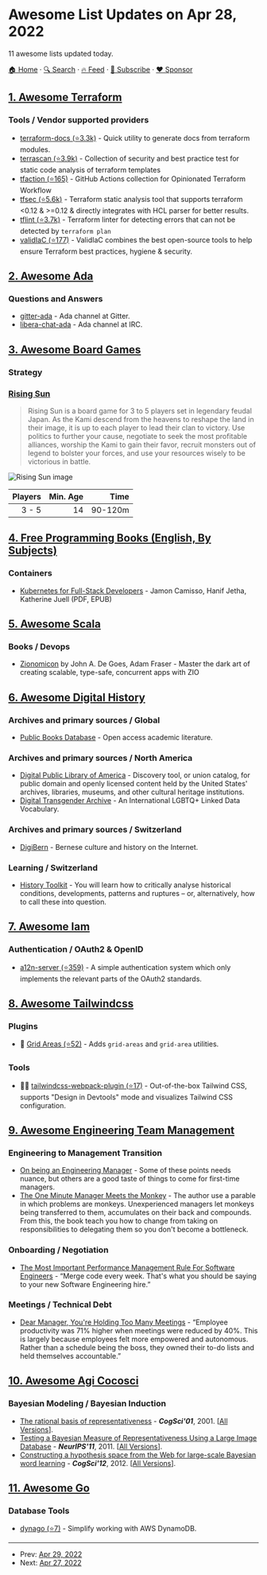 # Awesome List Updates on Apr 28, 2022

11 awesome lists updated today.

[🏠 Home](/README.md) · [🔍 Search](https://www.trackawesomelist.com/search/) · [🔥 Feed](https://www.trackawesomelist.com/rss.xml) · [📮 Subscribe](https://trackawesomelist.us17.list-manage.com/subscribe?u=d2f0117aa829c83a63ec63c2f&id=36a103854c) · [❤️  Sponsor](https://github.com/sponsors/theowenyoung)



## [1. Awesome Terraform](/content/shuaibiyy/awesome-terraform/README.md)

### Tools / Vendor supported providers

*   [terraform-docs (⭐3.3k)](https://github.com/terraform-docs/terraform-docs) - Quick utility to generate docs from terraform modules.
*   [terrascan (⭐3.9k)](https://github.com/accurics/terrascan) - Collection of security and best practice test for static code analysis of terraform templates
*   [tfaction (⭐165)](https://github.com/suzuki-shunsuke/tfaction) - GitHub Actions collection for Opinionated Terraform Workflow
*   [tfsec (⭐5.6k)](https://github.com/aquasecurity/tfsec) - Terraform static analysis tool that supports terraform <0.12 & >=0.12 & directly integrates with HCL parser for better results.
*   [tflint (⭐3.7k)](https://github.com/terraform-linters/tflint) - Terraform linter for detecting errors that can not be detected by `terraform plan`
*   [validIaC (⭐177)](https://github.com/gofireflyio/validiac) - ValidIaC combines the best open-source tools to help ensure Terraform best practices, hygiene & security.

## [2. Awesome Ada](/content/ohenley/awesome-ada/README.md)

### Questions and Answers

*   [gitter-ada](https://gitter.im/ada-lang/Lobby) - Ada channel at Gitter.
*   [libera-chat-ada](https://libera.chat/) - Ada channel at IRC.

## [3. Awesome Board Games](/content/edm00se/awesome-board-games/README.md)

### Strategy

### [Rising Sun](https://boardgamegeek.com/boardgame/205896/rising-sun)

> Rising Sun is a board game for 3 to 5 players set in legendary feudal Japan. As the Kami descend from the heavens to reshape the land in their image, it is up to each player to lead their clan to victory. Use politics to further your cause, negotiate to seek the most profitable alliances, worship the Kami to gain their favor, recruit monsters out of legend to bolster your forces, and use your resources wisely to be victorious in battle.

![Rising Sun image](https://cf.geekdo-images.com/iwevA6XmiNLHn1QnGUucqw__itemrep/img/QC2OAbicZssRpGJkUmp0Zbto-cs=/fit-in/246x300/filters:strip_icc\(\)/pic3880340.jpg)

| Players | Min. Age |    Time |
| ------: | -------: | ------: |
|   3 - 5 |       14 | 90-120m |

## [4. Free Programming Books (English, By Subjects)](/content/EbookFoundation/free-programming-books/books/free-programming-books-subjects/README.md)

### Containers

*   [Kubernetes for Full-Stack Developers](https://www.digitalocean.com/community/books/digitalocean-ebook-kubernetes-for-full-stack-developers) - Jamon Camisso, Hanif Jetha, Katherine Juell (PDF, EPUB)

## [5. Awesome Scala](/content/lauris/awesome-scala/README.md)

### Books / Devops

*   [Zionomicon](https://www.zionomicon.com) by John A. De Goes, Adam Fraser - Master the dark art of creating scalable, type-safe, concurrent apps with ZIO

## [6. Awesome Digital History](/content/maehr/awesome-digital-history/README.md)

### Archives and primary sources / Global

*   [Public Books Database](http://www.publicbooks.org/public-books-database/) - Open access academic literature.

### Archives and primary sources / North America

*   [Digital Public Library of America](https://dp.la/) - Discovery tool, or union catalog, for public domain and openly licensed content held by the United States' archives, libraries, museums, and other cultural heritage institutions.
*   [Digital Transgender Archive](https://www.digitaltransgenderarchive.net/) - An International LGBTQ+ Linked Data Vocabulary.

### Archives and primary sources / Switzerland

*   [DigiBern](https://www.digibern.ch/) - Bernese culture and history on the Internet.

### Learning / Switzerland

*   [History Toolkit](https://dg.philhist.unibas.ch/en/studium/history-a-toolkit-for-students/) - You will learn how to critically analyse historical conditions, developments, patterns and ruptures – or, alternatively, how to call these into question.

## [7. Awesome Iam](/content/kdeldycke/awesome-iam/README.md)

### Authentication / OAuth2 & OpenID

*   [a12n-server (⭐359)](https://github.com/curveball/a12n-server) - A simple authentication system which only implements the relevant parts of the OAuth2 standards.

## [8. Awesome Tailwindcss](/content/aniftyco/awesome-tailwindcss/README.md)

### Plugins

*   💼 [Grid Areas (⭐52)](https://github.com/SavvyWombat/tailwindcss-grid-areas) - Adds `grid-areas` and `grid-area` utilities.

### Tools

*   💼🔧 [tailwindcss-webpack-plugin (⭐17)](https://github.com/await-ovo/tailwindcss-webpack-plugin) - Out-of-the-box Tailwind CSS, supports "Design in Devtools" mode and visualizes Tailwind CSS configuration.

## [9. Awesome Engineering Team Management](/content/kdeldycke/awesome-engineering-team-management/README.md)

### Engineering to Management Transition

*   [On being an Engineering Manager](https://ruiper.es/f746f5b7fff042c0a2565b6e36d236a4) - Some of these points needs nuance, but others are a good taste of things to come for first-time managers.
*   [The One Minute Manager Meets the Monkey](https://amzn.com/0688103804/?tag=kevideld-20) - The author use a parable in which problems are monkeys. Unexperienced managers let monkeys being transferred to them, accumulates on their back and compounds. From this, the book teach you how to change from taking on responsibilities to delegating them so you don't become a bottleneck.

### Onboarding / Negotiation

*   [The Most Important Performance Management Rule For Software Engineers](https://staysaasy.com/startups/2022/04/03/performance-management.html) - “Merge code every week. That's what you should be saying to your new Software Engineering hire.”

### Meetings / Technical Debt

*   [Dear Manager, You're Holding Too Many Meetings](https://hbr.org/2022/03/dear-manager-youre-holding-too-many-meetings) - “Employee productivity was 71% higher when meetings were reduced by 40%. This is largely because employees felt more empowered and autonomous. Rather than a schedule being the boss, they owned their to-do lists and held themselves accountable.”

## [10. Awesome Agi Cocosci](/content/YuzheSHI/awesome-agi-cocosci/README.md)

### Bayesian Modeling / Bayesian Induction

*   [The rational basis of representativeness](http://web.mit.edu/cocosci/archive/Papers/cogsci01_final.pdf) - ***CogSci'01***, 2001. \[[All Versions](https://scholar.google.com/scholar?cluster=11464039134248091466\&hl=en\&as_sdt=0,5)].
*   [Testing a Bayesian Measure of Representativeness Using a Large Image Database](https://proceedings.neurips.cc/paper/2011/hash/2c89109d42178de8a367c0228f169bf8-Abstract.html) - ***NeurIPS'11***, 2011. \[[All Versions](https://scholar.google.com/scholar?cluster=8576570792794301292\&hl=en\&as_sdt=0,5)].
*   [Constructing a hypothesis space from the Web for large-scale Bayesian word learning](https://cocosci.princeton.edu/tom/papers/abbott_cogsci2012_wordnet.pdf) - ***CogSci'12***, 2012. \[[All Versions](https://scholar.google.com/scholar?cluster=9266416266046851766\&hl=en\&as_sdt=0,5)].

## [11. Awesome Go](/content/avelino/awesome-go/README.md)

### Database Tools

*   [dynago (⭐7)](https://github.com/twharmon/dynago) - Simplify working with AWS DynamoDB.

---

- Prev: [Apr 29, 2022](/content/2022/04/29/README.md)
- Next: [Apr 27, 2022](/content/2022/04/27/README.md)